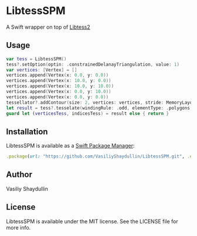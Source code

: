 # LibtessSPM

A Swift wrapper on top of [Libtess2](https://github.com/memononen/Libtess2)

## Usage

```swift
var tess = LibtessSPM()
tess?.setOption(optin: .constrainedDelanayTriangulation, value: 1)
var vertices: [Vertex] = []
vertices.append(Vertex(x: 0.0, y: 0.0))
vertices.append(Vertex(x: 10.0, y: 0.0))
vertices.append(Vertex(x: 10.0, y: 10.0))
vertices.append(Vertex(x: 0.0, y: 10.0))
vertices.append(Vertex(x: 0.0, y: 0.0))
tessellator?.addContour(size: 2, vertices: vertices, stride: MemoryLayout<Vertex>.stride, count: vertices.count)
let result = tess?.tesselate(windingRule: .odd, elementType: .polygons, polySize: 3, vertexSize: .size2)
guard let (verticesTess, indicesTess) = result else { return }
```

## Installation

LibtessSPM is available as a [Swift Package Manager](https://swift.org/package-manager/):

```ruby
.package(url: "https://github.com/VasiliyShaydullin/LibtessSPM.git", .exact("1.0.5"))
```

## Author

Vasiliy Shaydullin

## License

LibtessSPM is available under the MIT license. See the LICENSE file for more info.
